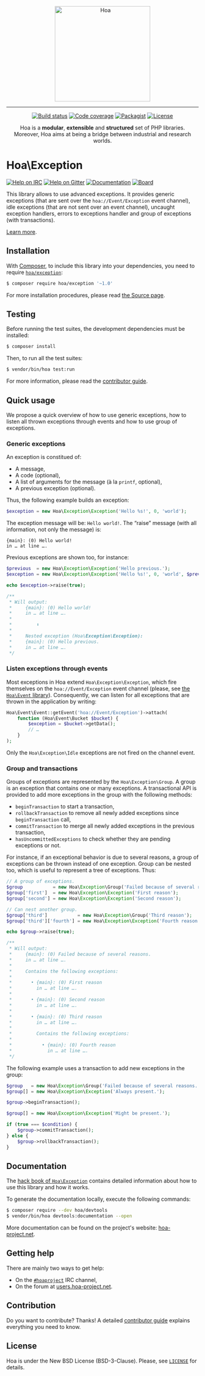 <p align="center">
  <img src="https://static.hoa-project.net/Image/Hoa.svg" alt="Hoa" width="250px" />
</p>

---

<p align="center">
  <a href="https://travis-ci.org/hoaproject/Exception"><img src="https://img.shields.io/travis/hoaproject/Exception/master.svg" alt="Build status" /></a>
  <a href="https://coveralls.io/github/hoaproject/Exception?branch=master"><img src="https://img.shields.io/coveralls/hoaproject/Exception/master.svg" alt="Code coverage" /></a>
  <a href="https://packagist.org/packages/hoa/exception"><img src="https://img.shields.io/packagist/dt/hoa/exception.svg" alt="Packagist" /></a>
  <a href="https://hoa-project.net/LICENSE"><img src="https://img.shields.io/packagist/l/hoa/exception.svg" alt="License" /></a>
</p>
<p align="center">
  Hoa is a <strong>modular</strong>, <strong>extensible</strong> and
  <strong>structured</strong> set of PHP libraries.<br />
  Moreover, Hoa aims at being a bridge between industrial and research worlds.
</p>

# Hoa\Exception

[![Help on IRC](https://img.shields.io/badge/help-%23hoaproject-ff0066.svg)](https://webchat.freenode.net/?channels=#hoaproject)
[![Help on Gitter](https://img.shields.io/badge/help-gitter-ff0066.svg)](https://gitter.im/hoaproject/central)
[![Documentation](https://img.shields.io/badge/documentation-hack_book-ff0066.svg)](https://central.hoa-project.net/Documentation/Library/Exception)
[![Board](https://img.shields.io/badge/organisation-board-ff0066.svg)](https://waffle.io/hoaproject/exception)

This library allows to use advanced exceptions. It provides generic exceptions
(that are sent over the `hoa://Event/Exception` event channel), idle exceptions
(that are not sent over an event channel), uncaught exception handlers, errors
to exceptions handler and group of exceptions (with transactions).

[Learn more](https://central.hoa-project.net/Documentation/Library/Exception).

## Installation

With [Composer](https://getcomposer.org/), to include this library into
your dependencies, you need to
require [`hoa/exception`](https://packagist.org/packages/hoa/exception):

```sh
$ composer require hoa/exception '~1.0'
```

For more installation procedures, please read [the Source
page](https://hoa-project.net/Source.html).

## Testing

Before running the test suites, the development dependencies must be installed:

```sh
$ composer install
```

Then, to run all the test suites:

```sh
$ vendor/bin/hoa test:run
```

For more information, please read the [contributor
guide](https://hoa-project.net/Literature/Contributor/Guide.html).

## Quick usage

We propose a quick overview of how to use generic exceptions, how to listen all
thrown exceptions through events and how to use group of exceptions.

### Generic exceptions

An exception is constitued of:
  * A message,
  * A code (optional),
  * A list of arguments for the message (à la `printf`, optional),
  * A previous exception (optional).

Thus, the following example builds an exception:

```php
$exception = new Hoa\Exception\Exception('Hello %s!', 0, 'world');
```

The exception message will be: `Hello world!`. The “raise” message (with all
information, not only the message) is:

```
{main}: (0) Hello world!
in … at line ….
```

Previous exceptions are shown too, for instance:

```php
$previous  = new Hoa\Exception\Exception('Hello previous.');
$exception = new Hoa\Exception\Exception('Hello %s!', 0, 'world', $previous);

echo $exception->raise(true);

/**
 * Will output:
 *     {main}: (0) Hello world!
 *     in … at line ….
 *     
 *         ⬇
 *     
 *     Nested exception (Hoa\Exception\Exception):
 *     {main}: (0) Hello previous.
 *     in … at line ….
 */
```

### Listen exceptions through events

Most exceptions in Hoa extend `Hoa\Exception\Exception`, which fire themselves
on the `hoa://Event/Exception` event channel (please, see [the `Hoa\Event`
library](http://central.hoa-project.net/Resource/Library/Event)). Consequently,
we can listen for all exceptions that are thrown in the application by writing:

```php
Hoa\Event\Event::getEvent('hoa://Event/Exception')->attach(
    function (Hoa\Event\Bucket $bucket) {
        $exception = $bucket->getData();
        // …
    }
);
```

Only the `Hoa\Exception\Idle` exceptions are not fired on the channel event.

### Group and transactions

Groups of exceptions are represented by the `Hoa\Exception\Group`. A group is an
exception that contains one or many exceptions. A transactional API is provided
to add more exceptions in the group with the following methods:
  * `beginTransaction` to start a transaction,
  * `rollbackTransaction` to remove all newly added exceptions since
    `beginTransaction` call,
  * `commitTransaction` to merge all newly added exceptions in the previous
    transaction,
  * `hasUncommittedExceptions` to check whether they are pending exceptions or
    not.

For instance, if an exceptional behavior is due to several reasons, a group of
exceptions can be thrown instead of one exception. Group can be nested too,
which is useful to represent a tree of exceptions. Thus:

```php
// A group of exceptions.
$group           = new Hoa\Exception\Group('Failed because of several reasons.');
$group['first']  = new Hoa\Exception\Exception('First reason');
$group['second'] = new Hoa\Exception\Exception('Second reason');

// Can nest another group.
$group['third']           = new Hoa\Exception\Group('Third reason');
$group['third']['fourth'] = new Hoa\Exception\Exception('Fourth reason');

echo $group->raise(true);

/**
 * Will output:
 *     {main}: (0) Failed because of several reasons.
 *     in … at line ….
 *     
 *     Contains the following exceptions:
 *     
 *       • {main}: (0) First reason
 *         in … at line ….
 *     
 *       • {main}: (0) Second reason
 *         in … at line ….
 *     
 *       • {main}: (0) Third reason
 *         in … at line ….
 *         
 *         Contains the following exceptions:
 *         
 *           • {main}: (0) Fourth reason
 *             in … at line ….
 */
```

The following example uses a transaction to add new exceptions in the group:

```php
$group   = new Hoa\Exception\Group('Failed because of several reasons.');
$group[] = new Hoa\Exception\Exception('Always present.');

$group->beginTransaction();

$group[] = new Hoa\Exception\Exception('Might be present.');

if (true === $condition) {
    $group->commitTransaction();
} else {
    $group->rollbackTransaction();
}
```

## Documentation

The
[hack book of `Hoa\Exception`](https://central.hoa-project.net/Documentation/Library/Exception)
contains detailed information about how to use this library and how it works.

To generate the documentation locally, execute the following commands:

```sh
$ composer require --dev hoa/devtools
$ vendor/bin/hoa devtools:documentation --open
```

More documentation can be found on the project's website:
[hoa-project.net](https://hoa-project.net/).

## Getting help

There are mainly two ways to get help:

  * On the [`#hoaproject`](https://webchat.freenode.net/?channels=#hoaproject)
    IRC channel,
  * On the forum at [users.hoa-project.net](https://users.hoa-project.net).

## Contribution

Do you want to contribute? Thanks! A detailed [contributor
guide](https://hoa-project.net/Literature/Contributor/Guide.html) explains
everything you need to know.

## License

Hoa is under the New BSD License (BSD-3-Clause). Please, see
[`LICENSE`](https://hoa-project.net/LICENSE) for details.
